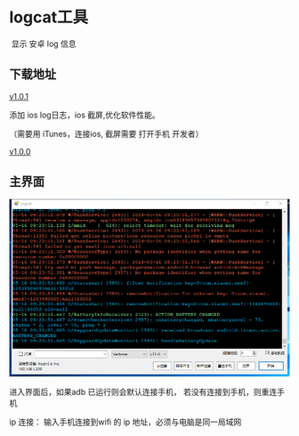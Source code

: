 # logcat工具

​	显示 安卓 log 信息

## 下载地址

[v1.0.1](http://gui.vigame.cn/logcat/v1.0.1/logcat_1.0.1.zip)

  添加 ios log日志，ios 截屏,优化软件性能。

（需要用 iTunes，连接ios,  截屏需要 打开手机 开发者）

[v1.0.0](http://gui.vigame.cn/logcat/v1.0.0/logcat_1.0.0.zip)



## 主界面

![main](../.gitbook/assets/logcat.png)



进入界面后，如果adb 已运行则会默认连接手机， 若没有连接到手机，则重连手机

ip 连接： 输入手机连接到wifi 的 ip 地址，必须与电脑是同一局域网